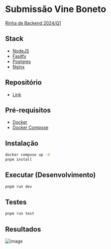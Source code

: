 # Submissão Vine Boneto

[Rinha de Backend 2024/Q1](https://github.com/zanfranceschi/rinha-de-backend-2024-q1)

## Stack

- [NodeJS](https://nodejs.org/en)
- [Fasitfy](https://fastify.dev/)
- [Postgres](https://www.postgresql.org/)
- [Nginx](https://www.nginx.com/)

## Repositório

- [Link](https://github.com/vineboneto/rinha-2024-q1-js)

## Pré-requisitos

- [Docker](https://www.docker.com/)
- [Docker Compose](https://docs.docker.com/compose/)

## Instalação

```bash
docker compose up -d
pnpm install
```

## Executar (Desenvolvimento)

```bash
pnpm run dev
```

## Testes

```bash
pnpm run test
```

## Resultados

![image](./assets/resultados-rinha.png)
